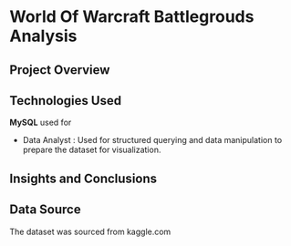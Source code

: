 #  World Of Warcraft Battlegrouds Analysis

 ## Project Overview
 


## Technologies Used

**MySQL** used for
- Data Analyst : Used for structured querying and data manipulation to prepare the dataset for visualization.
  

## Insights and Conclusions

## Data Source
    
The dataset was sourced from kaggle.com
